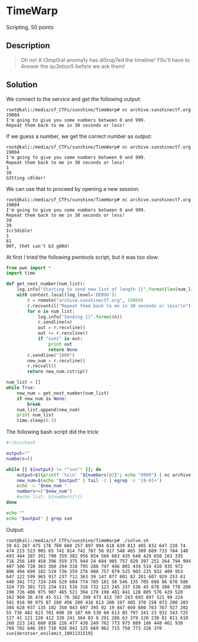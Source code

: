# TimeWarp
Scripting, 50 points

## Description

> Oh no! A t3mp0ral anoma1y has di5rup7ed the timeline! Y0u'll have to 4nswer the qu3stion5 before we ask them!

## Solution

We connect to the service and get the following output:

```console
root@kali:/media/sf_CTFs/sunshine/TimeWarp# nc archive.sunshinectf.org 19004
I'm going to give you some numbers between 0 and 999.
Repeat them back to me in 30 seconds or less!
```

If we guess a number, we get the correct number as output:
```console
root@kali:/media/sf_CTFs/sunshine/TimeWarp# nc archive.sunshinectf.org 19004
I'm going to give you some numbers between 0 and 999.
Repeat them back to me in 30 seconds or less!
1
39
G3tting c0lder!
```

We can use that to proceed by opening a new session:
```console
root@kali:/media/sf_CTFs/sunshine/TimeWarp# nc archive.sunshinectf.org 19004
I'm going to give you some numbers between 0 and 999.
Repeat them back to me in 30 seconds or less!
39
39
Icr3dible!
1
61
00f, th4t can't b3 g00d!
```

At first I tried the following pwntools script, but it was too slow:
```python
from pwn import *
import time

def get_next_number(num_list):
    log.info("Starting to send new list of length {}".format(len(num_list)))
    with context.local(log_level='DEBUG'):
        r = remote("archive.sunshinectf.org", 19004)
        r.recvuntil("Repeat them back to me in 30 seconds or less!\n")
        for n in num_list:
            log.info("Sending {}".format(n))
            r.sendline(n)
            out = r.recvline()
            out += r.recvline()
            if "sun{" in out:
                print out
                return None
        r.sendline("1000")
        new_num = r.recvline()
        r.recvall()
        return new_num.rstrip()

num_list = []
while True:
    new_num = get_next_number(num_list)
    if new_num is None:
        break
    num_list.append(new_num)
    print num_list
    time.sleep(0.3)
```

The following bash script did the trick:

```bash
#!/bin/bash

output=""
numbers=()

while [[ ${output} != *"sun"* ]]; do
    output=$((printf '%s\n' "${numbers[@]}"; echo "9999") | nc archive.sunshinectf.org 19004)
    new_num=$(echo "$output" | tail -2 | egrep -x '[0-9]+')
    echo -n "$new_num "
    numbers+=("$new_num")
    #echo list: ${numbers[*]}
done

echo ""
echo "$output" | grep sun
```

Output:
```console
root@kali:/media/sf_CTFs/sunshine/TimeWarp# ./solve.sh
39 61 267 475 178 760 660 257 897 994 610 639 813 495 832 647 228 74 474 215 523 905 65 741 814 742 787 58 917 548 465 309 609 733 784 140 493 444 397 391 790 359 382 956 854 566 603 435 640 429 650 163 335 716 256 149 458 396 559 375 944 24 684 905 757 820 397 251 264 794 994 407 506 728 363 360 294 318 795 286 747 446 801 434 514 410 935 972 806 494 699 102 519 736 359 276 908 757 879 525 903 225 932 409 953 647 122 599 965 917 237 712 363 39 147 877 801 82 201 607 929 253 61 448 341 772 724 249 529 604 774 785 181 58 546 135 705 668 86 670 586 324 735 301 715 234 531 516 316 732 123 245 337 536 45 678 308 770 280 190 726 406 975 907 465 521 394 170 190 481 841 128 805 576 429 520 162 960 36 478 45 511 76 382 399 473 413 707 243 693 897 321 99 224 581 916 98 975 87 288 456 280 416 613 208 197 485 370 158 873 200 203 384 628 937 135 102 350 843 697 395 92 19 847 669 600 763 767 927 202 55 736 482 823 701 690 20 187 60 530 60 613 85 797 241 23 932 343 725 127 41 121 220 412 320 241 364 83 8 291 286 63 379 120 238 81 811 610 268 223 141 680 836 226 477 430 249 762 773 975 889 166 448 461 930 768 702 646 203 710 938 841 125 669 962 715 750 773 326 370  
sun{derotser_enilemit_1001131519}
```